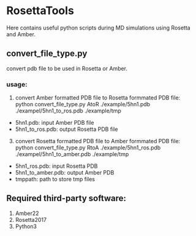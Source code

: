 # RosettaTools
Here contains useful python scripts during MD simulations using Rosetta and Amber.
## convert_file_type.py
convert pdb file to be used in Rosetta or Amber.
### usage:
1. convert Amber formatted PDB file to Rosetta formmated PDB file:  
python convert_file_type.py AtoR ./example/5hn1.pdb ./exampel/5hn1_to_ros.pdb ./example/tmp  
 - 5hn1.pdb: input Amber PDB file  
 - 5hn1_to_ros.pdb: output Rosetta PDB file  
3. convert Rosetta formatted PDB file to Amber formmated PDB file:  
python convert_file_type.py RtoA ./example/5hn1_ros.pdb ./exampel/5hn1_to_amber.pdb ./example/tmp  
 - 5hn1_ros.pdb: input Rosetta PDB  
 - 5hn1_to_amber.pdb: output Amber PDB  
 - tmppath: path to store tmp files
## Required third-party software:
1. Amber22
2. Rosetta2017
3. Python3
